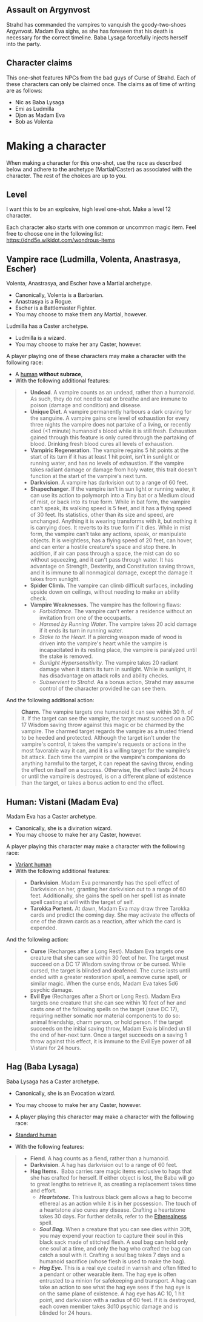 ## Assault on Argynvost
Strahd has commanded the vampires to vanquish the goody-two-shoes Argynvost. Madam Eva sighs, as she has foreseen that his death is necessary for the correct timeline. Baba Lysaga forcefully injects herself into the party.

## Character claims
This one-shot features NPCs from the bad guys of Curse of Strahd. Each of these characters can only be claimed once. The claims as of time of writing are as follows:
* Nic as Baba Lysaga
* Emi as Ludmilla
* Djon as Madam Eva
* Bob as Volenta

# Making a character
When making a character for this one-shot, use the race as described below and adhere to the archetype (Martial/Caster) as associated with the character. The rest of the choices are up to you.

## Level
I want this to be an explosive, high level one-shot. Make a level 12 character.

Each character also starts with one common or uncommon magic item. Feel free to choose one in the following list: https://dnd5e.wikidot.com/wondrous-items

## Vampire race (Ludmilla, Volenta, Anastrasya, Escher)
Volenta, Anastrasya, and Escher have a Martial archetype.
* Canonically, Volenta is a Barbarian.
* Anastrasya is a Rogue.
* Escher is a Battlemaster Fighter.
* You may choose to make them any Martial, however.

Ludmilla has a Caster archetype.
* Ludmilla is a wizard.
* You may choose to make her any Caster, however.

A player playing one of these characters may make a character with the following race:
* A [human](https://dnd5e.wikidot.com/human) **without subrace**, 
* With the following additional features:
> - **Undead**. A vampire counts as an undead, rather than a humanoid. As such, they do not need to eat or breathe and are immune to poison (damage and condition) and disease. 
> - **Unique Diet**. A vampire permanently harbours a dark craving for the sanguine. A vampire gains one level of exhaustion for every three nights the vampire does not partake of a living, or recently died (<1 minute) humanoid's blood while it is still fresh. Exhaustion gained through this feature is only cured through the partaking of blood. Drinking fresh blood cures all levels of exhaustion.
> - **Vampiric Regeneration**. The vampire regains 5 hit points at the start of its turn if it has at least 1 hit point, isn't in sunlight or running water, and has no levels of exhaustion. If the vampire takes radiant damage or damage from holy water, this trait doesn't function at the start of the vampire's next turn.
> - **Darkvision**. A vampire has darkvision out to a range of 60 feet.
> - **Shapechanger**. If the vampire isn't in sun light or running water, it can use its action to polymorph into a Tiny bat or a Medium cloud of mist, or back into its true form. While in bat form, the vampire can't speak, its walking speed is 5 feet, and it has a flying speed of 30 feet. Its statistics, other than its size and speed, are unchanged. Anything it is wearing transforms with it, but nothing it is carrying does. It reverts to its true form if it dies. While in mist form, the vampire can't take any actions, speak, or manipulate objects. It is weightless, has a flying speed of 20 feet, can hover, and can enter a hostile creature's space and stop there. In addition, if air can pass through a space, the mist can do so without squeezing, and it can't pass through water. It has advantage on Strength, Dexterity, and Constitution saving throws, and it is immune to all nonmagical damage, except the damage it takes from sunlight.
> - **Spider Climb.** The vampire can climb difficult surfaces, including upside down on ceilings, without needing to make an ability check.
> - **Vampire Weaknesses.** The vampire has the following flaws: 
> 	- *Forbiddance*. The vampire can't enter a residence without an invitation from one of the occupants. 
> 	- *Harmed by Running Water*. The vampire takes 20 acid damage if it ends its turn in running water. 
> 	- *Stake to the Heart*. If a piercing weapon made of wood is driven into the vampire's heart while the vampire is incapacitated in its resting place, the vampire is paralyzed until the stake is removed. 
> 	- *Sunlight Hypersensitivity*. The vampire takes 20 radiant damage when it starts its turn in sunlight. While in sunlight, it has disadvantage on attack rolls and ability checks.
> 	- *Subservient to Strahd.* As a bonus action, Strahd may assume control of the character provided he can see them.

And the following additional action:
> **Charm.** The vampire targets one humanoid it can see within 30 ft. of it. If the target can see the vampire, the target must succeed on a DC 17 Wisdom saving throw against this magic or be charmed by the vampire. The charmed target regards the vampire as a trusted friend to be heeded and protected. Although the target isn't under the vampire's control, it takes the vampire's requests or actions in the most favorable way it can, and it is a willing target for the vampire's bit attack. Each time the vampire or the vampire's companions do anything harmful to the target, it can repeat the saving throw, ending the effect on itself on a success. Otherwise, the effect lasts 24 hours or until the vampire is destroyed, is on a different plane of existence than the target, or takes a bonus action to end the effect.
## Human: Vistani (Madam Eva)
Madam Eva has a Caster archetype. 
* Canonically, she is a divination wizard. 
* You may choose to make her any Caster, however.

A player playing  this character may make a character with the following race:
* [Variant human](https://dnd5e.wikidot.com/human)
* With the following additional features:
> - **Darkvision**. Madam Eva permanently has the spell effect of Darkvision on her, granting her darkvision out to a range of 60 feet. Additionally, she gains the spell on her spell list as innate spell casting at will with the target of self.
> - **Tarokka Portent.** At dawn, Madam Eva may draw three Tarokka cards and predict the coming day. She may activate the effects of one of the drawn cards as a reaction, after which the card is expended.

And the following action:
> - **Curse** (Recharges after a Long Rest). Madam Eva targets one creature that she can see within 30 feet of her. The target must succeed on a DC 17 Wisdom saving throw or be cursed. While cursed, the target is blinded and deafened. The curse lasts until ended with a greater restoration spell, a remove curse spell, or similar magic. When the curse ends, Madam Eva takes 5d6 psychic damage.
> - **Evil Eye** (Recharges after a Short or Long Rest). Madam Eva targets one creature that she can see within 10 feet of her and casts one of the following spells on the target (save DC 17), requiring neither somatic nor material components to do so: animal friendship, charm person, or hold person. If the target succeeds on the initial saving throw, Madam Eva is blinded un­ til the end of her-next turn. Once a target succeeds on a saving 1 throw against this effect, it is immune to the Evil Eye power of all Vistani for 24 hours.
## Hag (Baba Lysaga)
Baba Lysaga has a Caster archetype. 
* Canonically, she is an Evocation wizard.
* You may choose to make her any Caster, however.

* A player playing  this character may make a character with the following race:
* [Standard human](https://dnd5e.wikidot.com/human)
* With the following features:
> - **Fiend**. A hag counts as a fiend, rather than a humanoid.
> - **Darkvision**. A hag has darkvision out to a range of 60 feet.
> - **Hag Items.**  Baba carries rare magic items exclusive to hags that she has crafted for herself. If either object is lost, the Baba will go to great lengths to retrieve it, as creating a replacement takes time and effort.
> 	- _**Heartstone.**_ This lustrous black gem allows a hag to become ethereal as an action while it is in her possession. The touch of a heartstone also cures any disease. Crafting a heartstone takes 30 days. For further details, refer to the [Etherealness](https://roll20.net/compendium/dnd5e/Etherealness#content) spell.
> 	- _**Soul Bag.**_ When a creature that you can see dies within 30ft, you may expend your reaction to capture their soul in this black sack made of stitched flesh. A soul bag can hold only one soul at a time, and only the  hag who crafted the bag can catch a soul with it. Crafting a soul bag takes 7 days and a humanoid sacrifice (whose flesh is used to make the bag).
> 	- _**Hag Eye.**_ This is a real eye coated in varnish and often fitted to a pendant or other wearable item. The hag eye is often entrusted to a minion for safekeeping and transport. A hag can take an action to see what the hag eye sees if the hag eye is on the same plane of existence. A hag eye has AC 10, 1 hit point, and darkvision with a radius of 60 feet. If it is destroyed, each coven member takes 3d10 psychic damage and is blinded for 24 hours.